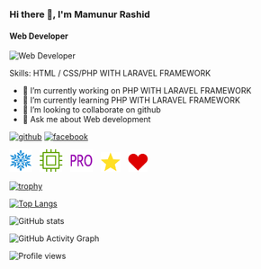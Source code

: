 ### Hi there 👋, I'm Mamunur Rashid
#### Web Developer
![Web Developer](https://scontent.fdac110-1.fna.fbcdn.net/v/t1.6435-9/67486620_1778321815603653_4524351513480396800_n.jpg?stp=dst-jpg_s960x960&_nc_cat=107&ccb=1-5&_nc_sid=e3f864&_nc_eui2=AeFlj_9mAGrCfd4KIA5FuMkrCr83BdYdJagKvzcF1h0lqF2HdTRbi61lthTuhUNzeaFL_axriThftl1p013WgyHS&_nc_ohc=oEKB7lAbDq8AX_HMlhD&_nc_ht=scontent.fdac110-1.fna&oh=00_AT_2PKyjl6hn-9GiDUyavR84bBD1-mKFL_3F1YjM2NJoBA&oe=628654D7)


Skills:  HTML / CSS/PHP WITH LARAVEL FRAMEWORK

- 🔭 I’m currently working on PHP WITH LARAVEL FRAMEWORK 
- 🌱 I’m currently learning PHP WITH LARAVEL FRAMEWORK 
- 👯 I’m looking to collaborate on github 
- 💬 Ask me about Web development 


[<img src='https://cdn.jsdelivr.net/npm/simple-icons@3.0.1/icons/github.svg' alt='github' height='40'>](https://github.com/https://github.com/Mamunur98)  [<img src='https://cdn.jsdelivr.net/npm/simple-icons@3.0.1/icons/facebook.svg' alt='facebook' height='40'>](https://www.facebook.com/https://www.facebook.com/mamun9898)  

<a href='https://archiveprogram.github.com/'><img src='https://raw.githubusercontent.com/acervenky/animated-github-badges/master/assets/acbadge.gif' width='40' height='40'></a> <a href='https://docs.github.com/en/developers'><img src='https://raw.githubusercontent.com/acervenky/animated-github-badges/master/assets/devbadge.gif' width='40' height='40'></a> <a href='https://github.com/pricing'><img src='https://raw.githubusercontent.com/acervenky/animated-github-badges/master/assets/pro.gif' width='40' height='40'></a> <a href='https://stars.github.com/'><img src='https://raw.githubusercontent.com/acervenky/animated-github-badges/master/assets/starbadge.gif' width='35' height='35'></a> <a href='https://docs.github.com/en/github/supporting-the-open-source-community-with-github-sponsors'><img src='https://raw.githubusercontent.com/acervenky/animated-github-badges/master/assets/sponsorbadge.gif' width='35' height='35'></a> 

[![trophy](https://github-profile-trophy.vercel.app/?username=https://github.com/Mamunur98)](https://github.com/ryo-ma/github-profile-trophy)

[![Top Langs](https://github-readme-stats.vercel.app/api/top-langs/?username=https://github.com/Mamunur98)](https://github.com/anuraghazra/github-readme-stats)

![GitHub stats](https://github-readme-stats.vercel.app/api?username=https://github.com/Mamunur98&show_icons=true&count_private=true)  

![GitHub Activity Graph](https://activity-graph.herokuapp.com/graph?username=https://github.com/Mamunur98)  

![Profile views](https://gpvc.arturio.dev/https://github.com/Mamunur98)  
